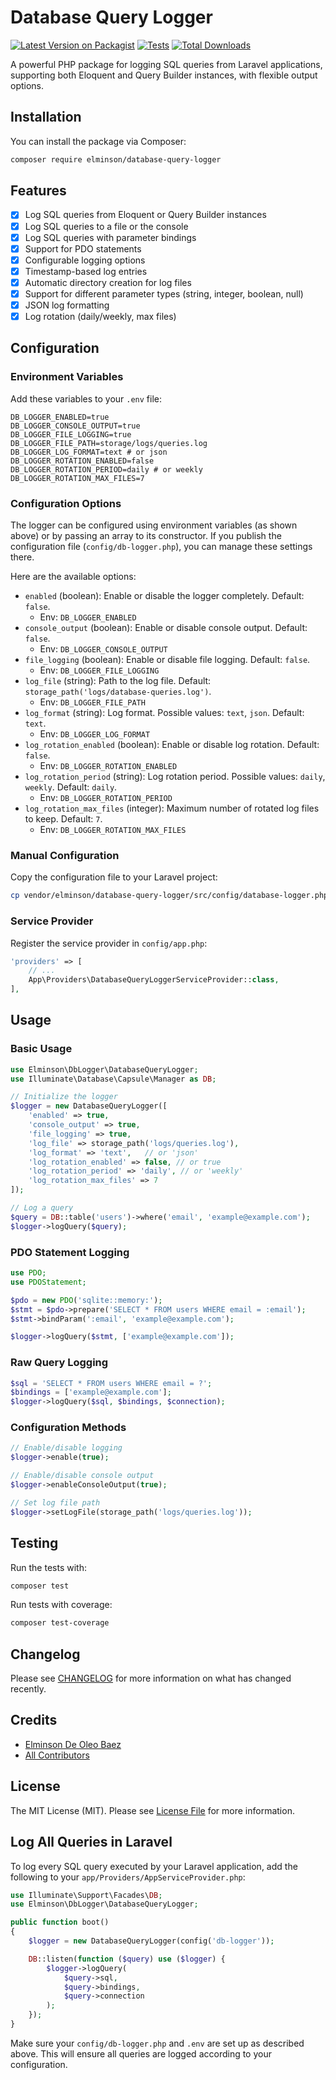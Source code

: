 # Database Query Logger

[![Latest Version on Packagist](https://img.shields.io/packagist/v/elminson/database-query-logger.svg?style=flat-square)](https://packagist.org/packages/elminson/database-query-logger)
[![Tests](https://img.shields.io/github/actions/workflow/status/elminson/db-logger/run-tests.yml?branch=main&label=tests&style=flat-square)](https://github.com/elminson/db-logger/actions/workflows/run-tests.yml)
[![Total Downloads](https://img.shields.io/packagist/dt/elminson/database-query-logger.svg?style=flat-square)](https://packagist.org/packages/elminson/database-query-logger)

A powerful PHP package for logging SQL queries from Laravel applications, supporting both Eloquent and Query Builder instances, with flexible output options.

## Installation

You can install the package via Composer:

```bash
composer require elminson/database-query-logger
```

## Features

- [x] Log SQL queries from Eloquent or Query Builder instances
- [x] Log SQL queries to a file or the console
- [x] Log SQL queries with parameter bindings
- [x] Support for PDO statements
- [x] Configurable logging options
- [x] Timestamp-based log entries
- [x] Automatic directory creation for log files
- [x] Support for different parameter types (string, integer, boolean, null)
- [x] JSON log formatting
- [x] Log rotation (daily/weekly, max files)

## Configuration

### Environment Variables

Add these variables to your `.env` file:

```env
DB_LOGGER_ENABLED=true
DB_LOGGER_CONSOLE_OUTPUT=true
DB_LOGGER_FILE_LOGGING=true
DB_LOGGER_FILE_PATH=storage/logs/queries.log
DB_LOGGER_LOG_FORMAT=text # or json
DB_LOGGER_ROTATION_ENABLED=false
DB_LOGGER_ROTATION_PERIOD=daily # or weekly
DB_LOGGER_ROTATION_MAX_FILES=7
```

### Configuration Options

The logger can be configured using environment variables (as shown above) or by passing an array to its constructor. If you publish the configuration file (`config/db-logger.php`), you can manage these settings there.

Here are the available options:

- `enabled` (boolean): Enable or disable the logger completely. Default: `false`.
  - Env: `DB_LOGGER_ENABLED`
- `console_output` (boolean): Enable or disable console output. Default: `false`.
  - Env: `DB_LOGGER_CONSOLE_OUTPUT`
- `file_logging` (boolean): Enable or disable file logging. Default: `false`.
  - Env: `DB_LOGGER_FILE_LOGGING`
- `log_file` (string): Path to the log file. Default: `storage_path('logs/database-queries.log')`.
  - Env: `DB_LOGGER_FILE_PATH`
- `log_format` (string): Log format. Possible values: `text`, `json`. Default: `text`.
  - Env: `DB_LOGGER_LOG_FORMAT`
- `log_rotation_enabled` (boolean): Enable or disable log rotation. Default: `false`.
  - Env: `DB_LOGGER_ROTATION_ENABLED`
- `log_rotation_period` (string): Log rotation period. Possible values: `daily`, `weekly`. Default: `daily`.
  - Env: `DB_LOGGER_ROTATION_PERIOD`
- `log_rotation_max_files` (integer): Maximum number of rotated log files to keep. Default: `7`.
  - Env: `DB_LOGGER_ROTATION_MAX_FILES`

### Manual Configuration

Copy the configuration file to your Laravel project:

```bash
cp vendor/elminson/database-query-logger/src/config/database-logger.php config/db-logger.php
```

### Service Provider

Register the service provider in `config/app.php`:

```php
'providers' => [
    // ...
    App\Providers\DatabaseQueryLoggerServiceProvider::class,
],
```

## Usage

### Basic Usage

```php
use Elminson\DbLogger\DatabaseQueryLogger;
use Illuminate\Database\Capsule\Manager as DB;

// Initialize the logger
$logger = new DatabaseQueryLogger([
    'enabled' => true,
    'console_output' => true,
    'file_logging' => true,
    'log_file' => storage_path('logs/queries.log'),
    'log_format' => 'text',   // or 'json'
    'log_rotation_enabled' => false, // or true
    'log_rotation_period' => 'daily', // or 'weekly'
    'log_rotation_max_files' => 7
]);

// Log a query
$query = DB::table('users')->where('email', 'example@example.com');
$logger->logQuery($query);
```

### PDO Statement Logging

```php
use PDO;
use PDOStatement;

$pdo = new PDO('sqlite::memory:');
$stmt = $pdo->prepare('SELECT * FROM users WHERE email = :email');
$stmt->bindParam(':email', 'example@example.com');

$logger->logQuery($stmt, ['example@example.com']);
```

### Raw Query Logging

```php
$sql = 'SELECT * FROM users WHERE email = ?';
$bindings = ['example@example.com'];
$logger->logQuery($sql, $bindings, $connection);
```

### Configuration Methods

```php
// Enable/disable logging
$logger->enable(true);

// Enable/disable console output
$logger->enableConsoleOutput(true);

// Set log file path
$logger->setLogFile(storage_path('logs/queries.log'));
```

## Testing

Run the tests with:

```bash
composer test
```

Run tests with coverage:

```bash
composer test-coverage
```

## Changelog

Please see [CHANGELOG](CHANGELOG.md) for more information on what has changed recently.

## Credits

- [Elminson De Oleo Baez](https://github.com/elminson)
- [All Contributors](../../contributors)

## License

The MIT License (MIT). Please see [License File](LICENSE.md) for more information.

## Log All Queries in Laravel

To log every SQL query executed by your Laravel application, add the following to your `app/Providers/AppServiceProvider.php`:

```php
use Illuminate\Support\Facades\DB;
use Elminson\DbLogger\DatabaseQueryLogger;

public function boot()
{
    $logger = new DatabaseQueryLogger(config('db-logger'));

    DB::listen(function ($query) use ($logger) {
        $logger->logQuery(
            $query->sql,
            $query->bindings,
            $query->connection
        );
    });
}
```

Make sure your `config/db-logger.php` and `.env` are set up as described above. This will ensure all queries are logged according to your configuration.
